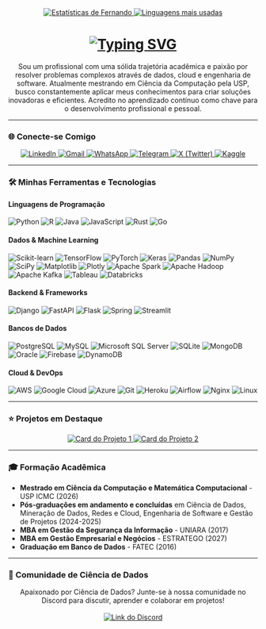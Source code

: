 <div align="center">
  <a href="https://github.com/fertorresfs">
    <img src="https://github-readme-stats.vercel.app/api?username=fertorresfs&show_icons=true&theme=tokyonight&include_all_commits=true&count_private=true&hide_border=true" alt="Estatísticas de Fernando" />
  </a>
  <a href="https://github.com/fertorresfs">
    <img src="https://github-readme-stats.vercel.app/api/top-langs/?username=fertorresfs&layout=compact&langs_count=8&theme=tokyonight&hide_border=true" alt="Linguagens mais usadas" />
  </a>
</div>

<div align="center">
  <h1>
    <a href="https://git.io/typing-svg">
      <img src="https://readme-typing-svg.herokuapp.com?font=Fira+Code&size=32&pause=1000&color=58A6FF&center=true&vCenter=true&width=435&lines=Ol%C3%A1!+Eu+sou+Fernando+Torres!+%F0%9F%91%8B;Cientista+de+Dados;Engenheiro+de+Software;Pesquisador+e+Curioso." alt="Typing SVG" />
    </a>
  </h1>
</div>

<p align="center">
  Sou um profissional com uma sólida trajetória acadêmica e paixão por resolver problemas complexos através de dados, cloud e engenharia de software. Atualmente mestrando em Ciência da Computação pela USP, busco constantemente aplicar meus conhecimentos para criar soluções inovadoras e eficientes. Acredito no aprendizado contínuo como chave para o desenvolvimento profissional e pessoal.
</p>

---

### 🌐 Conecte-se Comigo

<p align="center">
  <a href="https://www.linkedin.com/in/fertorresfs/" target="_blank">
    <img src="https://img.shields.io/badge/LinkedIn-0077B5?style=for-the-badge&logo=linkedin&logoColor=white" alt="LinkedIn">
  </a>
  <a href="mailto:phertorrez@gmail.com" target="_blank">
    <img src="https://img.shields.io/badge/Gmail-D14836?style=for-the-badge&logo=gmail&logoColor=white" alt="Gmail">
  </a>
  <a href="https://wa.me/5514998223377" target="_blank">
    <img src="https://img.shields.io/badge/WhatsApp-25D366?style=for-the-badge&logo=whatsapp&logoColor=white" alt="WhatsApp">
  </a>
  <a href="https://t.me/+5514998223377" target="_blank">
    <img src="https://img.shields.io/badge/Telegram-2CA5E0?style=for-the-badge&logo=telegram&logoColor=white" alt="Telegram">
  </a>
  <a href="https://x.com/fertorresfs" target="_blank">
    <img src="https://img.shields.io/badge/X-%23000000.svg?style=for-the-badge&logo=X&logoColor=white" alt="X (Twitter)">
  </a>
  <a href="https://www.kaggle.com/fernandotfs" target="_blank">
    <img src="https://img.shields.io/badge/Kaggle-035a7d?style=for-the-badge&logo=kaggle&logoColor=white" alt="Kaggle">
  </a>
</p>

---

### 🛠️ Minhas Ferramentas e Tecnologias

#### **Linguagens de Programação**
<p align="left">
  <img src="https://img.shields.io/badge/Python-3776AB?style=for-the-badge&logo=python&logoColor=white" alt="Python">
  <img src="https://img.shields.io/badge/R-276DC3?style=for-the-badge&logo=r&logoColor=white" alt="R">
  <img src="https://img.shields.io/badge/Java-ED8B00?style=for-the-badge&logo=openjdk&logoColor=white" alt="Java">
  <img src="https://img.shields.io/badge/JavaScript-323330?style=for-the-badge&logo=javascript&logoColor=F7DF1E" alt="JavaScript">
  <img src="https://img.shields.io/badge/rust-%23000000.svg?style=for-the-badge&logo=rust&logoColor=white" alt="Rust">
  <img src="https://img.shields.io/badge/go-%2300ADD8.svg?style=for-the-badge&logo=go&logoColor=white" alt="Go">
</p>

#### **Dados & Machine Learning**
<p align="left">
  <img src="https://img.shields.io/badge/scikit--learn-%23F7931E.svg?style=for-the-badge&logo=scikit-learn&logoColor=white" alt="Scikit-learn">
  <img src="https://img.shields.io/badge/TensorFlow-%23FF6F00.svg?style=for-the-badge&logo=TensorFlow&logoColor=white" alt="TensorFlow">
  <img src="https://img.shields.io/badge/PyTorch-%23EE4C2C.svg?style=for-the-badge&logo=PyTorch&logoColor=white" alt="PyTorch">
  <img src="https://img.shields.io/badge/Keras-%23D00000.svg?style=for-the-badge&logo=Keras&logoColor=white" alt="Keras">
  <img src="https://img.shields.io/badge/pandas-%23150458.svg?style=for-the-badge&logo=pandas&logoColor=white" alt="Pandas">
  <img src="https://img.shields.io/badge/numpy-%23013243.svg?style=for-the-badge&logo=numpy&logoColor=white" alt="NumPy">
  <img src="https://img.shields.io/badge/SciPy-%230C55A5.svg?style=for-the-badge&logo=scipy&logoColor=white" alt="SciPy">
  <img src="https://img.shields.io/badge/Matplotlib-%23ffffff.svg?style=for-the-badge&logo=Matplotlib&logoColor=black" alt="Matplotlib">
  <img src="https://img.shields.io/badge/Plotly-%233F4F75.svg?style=for-the-badge&logo=plotly&logoColor=white" alt="Plotly">
  <img src="https://img.shields.io/badge/Apache%20Spark-FDEE21?style=for-the-badge&logo=apachespark&logoColor=black" alt="Apache Spark">
  <img src="https://img.shields.io/badge/Apache%20Hadoop-66CCFF?style=for-the-badge&logo=apachehadoop&logoColor=black" alt="Apache Hadoop">
  <img src="https://img.shields.io/badge/Apache%20Kafka-000?style=for-the-badge&logo=apachekafka" alt="Apache Kafka">
  <img src="https://img.shields.io/badge/Tableau-E97627?style=for-the-badge&logo=Tableau&logoColor=white" alt="Tableau">
  <img src="https://img.shields.io/badge/Databricks-FF3621?style=for-the-badge&logo=Databricks&logoColor=white" alt="Databricks">
</p>

#### **Backend & Frameworks**
<p align="left">
  <img src="https://img.shields.io/badge/Django-092E20?style=for-the-badge&logo=django&logoColor=white" alt="Django">
  <img src="https://img.shields.io/badge/FastAPI-005571?style=for-the-badge&logo=fastapi" alt="FastAPI">
  <img src="https://img.shields.io/badge/Flask-000000?style=for-the-badge&logo=flask&logoColor=white" alt="Flask">
  <img src="https://img.shields.io/badge/Spring-6DB33F?style=for-the-badge&logo=spring&logoColor=white" alt="Spring">
  <img src="https://img.shields.io/badge/Streamlit-%23FE4B4B.svg?style=for-the-badge&logo=streamlit&logoColor=white" alt="Streamlit">
</p>

#### **Bancos de Dados**
<p align="left">
  <img src="https://img.shields.io/badge/PostgreSQL-316192?style=for-the-badge&logo=postgresql&logoColor=white" alt="PostgreSQL">
  <img src="https://img.shields.io/badge/MySQL-00000F?style=for-the-badge&logo=mysql&logoColor=white" alt="MySQL">
  <img src="https://img.shields.io/badge/Microsoft%20SQL%20Server-CC2927?style=for-the-badge&logo=microsoft%20sql%20server&logoColor=white" alt="Microsoft SQL Server">
  <img src="https://img.shields.io/badge/SQLite-07405E?style=for-the-badge&logo=sqlite&logoColor=white" alt="SQLite">
  <img src="https://img.shields.io/badge/MongoDB-4EA94B?style=for-the-badge&logo=mongodb&logoColor=white" alt="MongoDB">
  <img src="https://img.shields.io/badge/Oracle-F80000?style=for-the-badge&logo=Oracle&logoColor=white" alt="Oracle">
  <img src="https://img.shields.io/badge/Firebase-a08021?style=for-the-badge&logo=firebase&logoColor=ffcd34" alt="Firebase">
  <img src="https://img.shields.io/badge/Amazon%20DynamoDB-4053D6?style=for-the-badge&logo=Amazon%20DynamoDB&logoColor=white" alt="DynamoDB">
</p>

#### **Cloud & DevOps**
<p align="left">
  <img src="https://img.shields.io/badge/Amazon_AWS-FF9900?style=for-the-badge&logo=amazonaws&logoColor=white" alt="AWS">
  <img src="https://img.shields.io/badge/Google_Cloud-4285F4?style=for-the-badge&logo=google-cloud&logoColor=white" alt="Google Cloud">
  <img src="https://img.shields.io/badge/Microsoft_Azure-0089D6?style=for-the-badge&logo=microsoft-azure&logoColor=white" alt="Azure">
  <img src="https://img.shields.io/badge/GIT-E44C30?style=for-the-badge&logo=git&logoColor=white" alt="Git">
  <img src="https://img.shields.io/badge/Heroku-430098?style=for-the-badge&logo=heroku&logoColor=white" alt="Heroku">
  <img src="https://img.shields.io/badge/Apache%20Airflow-017CEE?style=for-the-badge&logo=Apache%20Airflow&logoColor=white" alt="Airflow">
  <img src="https://img.shields.io/badge/nginx-%23009639.svg?style=for-the-badge&logo=nginx&logoColor=white" alt="Nginx">
  <img src="https://img.shields.io/badge/Linux-FCC624?style=for-the-badge&logo=linux&logoColor=black" alt="Linux">
</p>

---

### ⭐ Projetos em Destaque

<div align="center">
  <a href="https://github.com/fertorresfs/NOME_DO_REPO_1" target="_blank">
    <img src="https://github-readme-stats.vercel.app/api/pin/?username=fertorresfs&repo=NOME_DO_REPO_1&theme=tokyonight&hide_border=true" alt="Card do Projeto 1">
  </a>
  <a href="https://github.com/fertorresfs/NOME_DO_REPO_2" target="_blank">
    <img src="https://github-readme-stats.vercel.app/api/pin/?username=fertorresfs&repo=NOME_DO_REPO_2&theme=tokyonight&hide_border=true" alt="Card do Projeto 2">
  </a>
</div>

---

### 🎓 Formação Acadêmica

-   **Mestrado em Ciência da Computação e Matemática Computacional** - USP ICMC (2026)
-   **Pós-graduações em andamento e concluídas** em Ciência de Dados, Mineração de Dados, Redes e Cloud, Engenharia de Software e Gestão de Projetos (2024-2025)
-   **MBA em Gestão da Segurança da Informação** - UNIARA (2017)
-   **MBA em Gestão Empresarial e Negócios** - ESTRATEGO (2027)
-   **Graduação em Banco de Dados** - FATEC (2016)

---

### 🚀 Comunidade de Ciência de Dados

<p align="center">
  Apaixonado por Ciência de Dados? Junte-se à nossa comunidade no Discord para discutir, aprender e colaborar em projetos!
  <br/><br/>
  <a href="https://discord.gg/PbkrFZk5e3" target="_blank">
    <img src="https://img.shields.io/badge/Junte--se_à_comunidade-5865F2?style=for-the-badge&logo=discord&logoColor=white" alt="Link do Discord">
  </a>
</p>
